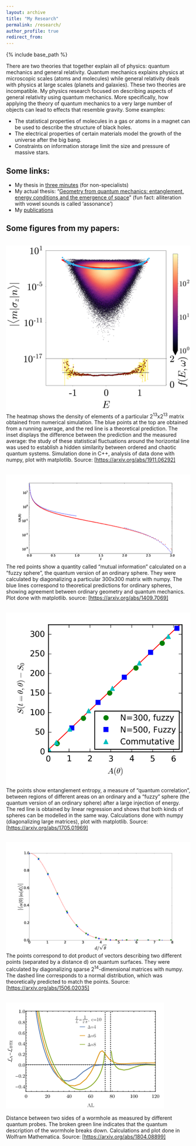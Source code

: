 ```yaml
---
layout: archive
title: "My Research"
permalink: /research/
author_profile: true
redirect_from:
---
```


{% include base_path %}

There are two theories that together explain all of physics: quantum mechanics and general relativity. Quantum mechanics explains physics at microscopic scales (atoms and molecules) while general relativity deals with physics at large scales (planets and galaxies). These two theories are incompatible. My physics research focused on describing aspects of general relativity using quantum mechanics. More specifically, how applying the theory of quantum mechanics to a very large number of objects can lead to effects that resemble gravity. Some examples:
* The statistical properties of molecules in a gas or atoms in a magnet can be used to describe the structure of black holes.
* The electrical properties of certain materials model the growth of the universe after the big bang.
* Constraints on information storage limit the size and pressure of massive stars. 

## Some links:
* My thesis in [three minutes](https://www.youtube.com/watch?v=t1VvwPl1eFE) (for non-specialists)
* My actual thesis: “[Geometry from quantum mechanics: entanglement, energy conditions and the emergence of space](https://open.library.ubc.ca/cIRcle/collections/ubctheses/24/items/1.0308735)” (fun fact: alliteration with vowel sounds is called ‘assonance’)
* My [publications](https://inspirehep.net/authors/1486945) 

## Some figures from my papers:

<br/><img src='/images/oth.png'>
    The heatmap shows the density of elements of a particular 2<sup>13</sup>x2<sup>13</sup> matrix obtained from numerical simulation. The blue points at the top are obtained from a running average, and the red line is a theoretical prediction. The inset displays the difference between the prediction and the measured average: the study of these statistical fluctuations around the horizontal line was used to establish a hidden similarity between ordered and chaotic quantum systems. Simulation done in C++, analysis of data done with numpy, plot with matplotlib. Source: [https://arxiv.org/abs/1911.06292]

   
   
 
<br/><img src='/images/mi.png'>
    The red points show a quantity called “mutual information” calculated on a “fuzzy sphere”, the quantum version of an ordinary sphere. They were calculated by diagonalizing a particular 300x300 matrix with numpy. The blue lines correspond to theoretical predictions for ordinary spheres, showing agreement between ordinary geometry and quantum mechanics. Plot done with matplotlib. source: [https://arxiv.org/abs/1409.7069]
    
<br/><img src='/images/quench.png'>
 The points show entanglement entropy, a measure of “quantum correlation”, between regions of different areas on an ordinary and a “fuzzy” sphere (the quantum version of an ordinary sphere) after a large injection of energy. The red line is obtained by linear regression and shows that both kinds of spheres can be modelled in the same way. Calculations done with numpy (diagonalizing large matrices), plot with matplotlib. Source: [https://arxiv.org/abs/1705.01969]

<br/><img src='/images/membrane.png'>
 The points correspond to dot product of vectors describing two different points (separated by a distance d) on quantum surfaces. They were calculated by diagonalizing sparse 2<sup>14</sup>-dimensional matrices with numpy. The dashed line corresponds to a normal distribution, which was theoretically predicted to match the points. Source: [https://arxiv.org/abs/1506.02035]

<br/><img src='/images/geodesic.png'>

   Distance between two sides of a wormhole as measured by different quantum probes. The broken green line indicates that the quantum description of the wormhole breaks down. Calculations and plot done in Wolfram Mathematica. Source: [https://arxiv.org/abs/1804.08899]
 